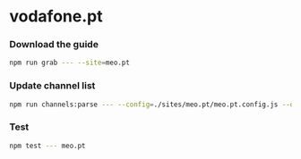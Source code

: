 # vodafone.pt

### Download the guide

```sh
npm run grab --- --site=meo.pt
```

### Update channel list

```sh
npm run channels:parse --- --config=./sites/meo.pt/meo.pt.config.js --output=./sites/meo.pt/meo.pt.channels.xml
```

### Test

```sh
npm test --- meo.pt
```
